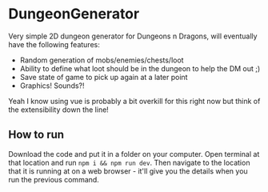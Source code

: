 # DungeonGenerator
Very simple 2D dungeon generator for Dungeons n Dragons, will eventually have the following features:
- Random generation of mobs/enemies/chests/loot
- Ability to define what loot should be in the dungeon to help the DM out ;)
- Save state of game to pick up again at a later point
- Graphics! Sounds?!

Yeah I know using vue is probably a bit overkill for this right now but think of the extensibility down the line!

## How to run
Download the code and put it in a folder on your computer. Open terminal at that location and run `npm i && npm run dev`. Then navigate to the location that it is running at on a web browser - it'll give you the details when you run the previous command.
